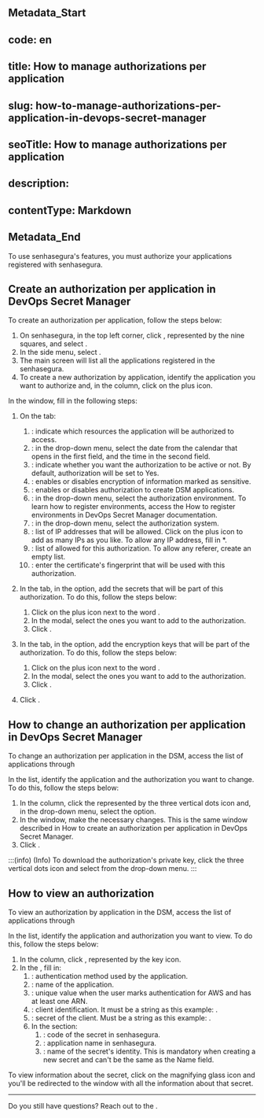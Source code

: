## Metadata_Start 
## code: en
## title: How to manage authorizations per application 
## slug: how-to-manage-authorizations-per-application-in-devops-secret-manager 
## seoTitle: How to manage authorizations per application 
## description:  
## contentType: Markdown 
## Metadata_End
To use senhasegura's  features, you must authorize your applications registered with senhasegura.

## Create an authorization per application in DevOps Secret Manager

To create an authorization per application, follow the steps below:

1. On senhasegura, in the top left corner, click , represented by the nine squares, and select .
2. In the side menu, select .
3. The main screen will list all the applications registered in the senhasegura.
4. To create a new authorization by application, identify the application you want to authorize and, in the  column, click on the plus icon.

In the  window, fill in the following steps:

1. On the  tab:

   1. : indicate which resources the application will be authorized to access.
   2. : in the drop-down menu, select the date from the calendar that opens in the first field, and the time in the second field.
   3. : indicate whether you want the authorization to be active or not. By default, authorization will be set to Yes.
   4. : enables or disables encryption of information marked as sensitive.
   5. : enables or disables authorization to create DSM applications.
   6. : in the drop-down menu, select the authorization environment. To learn how to register environments, access the How to register environments in DevOps Secret Manager documentation.
   7. : in the drop-down menu, select the authorization system.
   8. : list of IP addresses that will be allowed. Click on the plus icon to add as many IPs as you like. To allow any IP address, fill in *.
   9. : list of  allowed for this authorization. To allow any referer, create an empty list.
   10. : enter the certificate's fingerprint that will be used with this authorization.
2. In the  tab, in the  option, add the secrets that will be part of this authorization. To do this, follow the steps below:

   1. Click on the plus icon next to the word .
   2. In the  modal, select the ones you want to add to the authorization.
   3. Click .
3. In the  tab, in the  option, add the encryption keys that will be part of the authorization. To do this, follow the steps below:

   1. Click on the plus icon next to the word .
   2. In the  modal, select the ones you want to add to the authorization.
   3. Click .
4. Click .

## How to change an authorization per application in DevOps Secret Manager

To change an authorization per application in the DSM, access the list of applications through 

In the list, identify the application and the authorization you want to change. To do this, follow the steps below:

1. In the  column, click the represented by the three vertical dots icon and, in the drop-down menu, select the  option.
2. In the  window, make the necessary changes. This is the same window described in How to create an authorization per application in DevOps Secret Manager.
3. Click .

:::(info) (Info)
To download the authorization's private key, click the three vertical dots icon and select  from the drop-down menu.
:::

## How to view an authorization

To view an authorization by application in the DSM, access the list of applications through 

In the list, identify the application and authorization you want to view. To do this, follow the steps below:

1. In the  column, click , represented by the key icon.
2. In the , fill in:
   1. : authentication method used by the application.
   2. : name of the application.
   3. : unique value when the user marks authentication for AWS and has at least one ARN.
   4. : client identification. It must be a string as this example: .
   5. : secret of the client. Must be a string as this example: .
   6. In the  section:
      1. : code of the secret in senhasegura.
      2. : application name in senhasegura.
      3. :  name of the secret's identity. This is mandatory when creating a new secret and can't be the same as the Name field.

To view information about the secret, click on the magnifying glass icon and you'll be redirected to the  window with all the information about that secret.

---

Do you still have questions? Reach out to the .